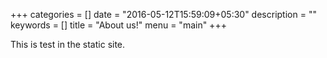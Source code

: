 +++
categories = []
date = "2016-05-12T15:59:09+05:30"
description = ""
keywords = []
title = "About us!"
menu = "main"
+++

This is test in the static site.
